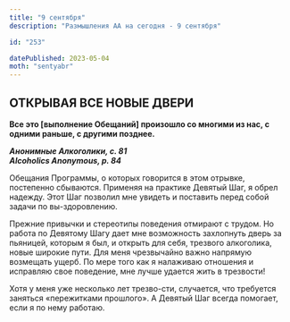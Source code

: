 ```yaml
---
title: "9 сентября"
description: "Размышления АА на сегодня - 9 сентября"

id: "253"

datePublished: 2023-05-04
moth: "sentyabr"
---
```


## ОТКРЫВАЯ ВСЕ НОВЫЕ ДВЕРИ

**Все это [выполнение Обещаний] произошло со многими из нас, с одними раньше,
с другими позднее.**

**_Анонимные Алкоголики, с. 81  
Alcoholics Anonymous, p. 84_**

Обещания Программы, о которых говорится в этом отрывке, постепенно сбываются.
Применяя на практике Девятый Шаг, я обрел надежду. Этот Шаг позволил мне
увидеть и поставить перед собой задачи по вы-здоровлению.

Прежние привычки и стереотипы поведения отмирают с трудом. Но работа по
Девятому Шагу дает мне возможность захлопнуть дверь за пьяницей, которым я
был, и открыть для себя, трезвого алкоголика, новые широкие пути. Для меня
чрезвычайно важно напрямую возмещать ущерб. По мере того как я налаживаю
отношения и исправляю свое поведение, мне лучше удается жить в трезвости!

Хотя у меня уже несколько лет трезво-сти, случается, что требуется заняться
«пережитками прошлого». А Девятый Шаг всегда помогает, если я по нему работаю.
